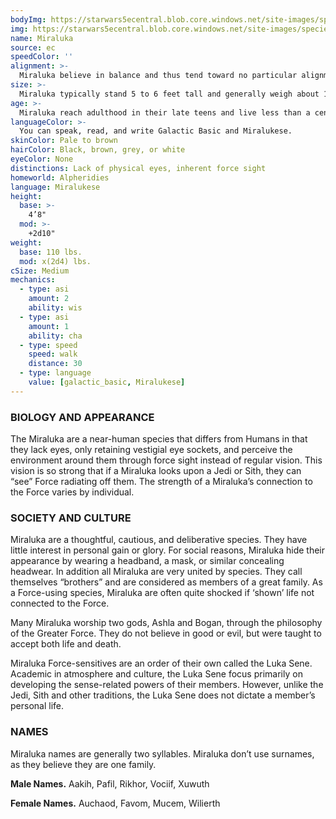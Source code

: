 ```yaml
---
bodyImg: https://starwars5ecentral.blob.core.windows.net/site-images/species/species_Miraluka.png
img: https://starwars5ecentral.blob.core.windows.net/site-images/species/species_Miraluka.png
name: Miraluka
source: ec
speedColor: ''
alignment: >-
  Miraluka believe in balance and thus tend toward no particular alignment. The best and worst are found among them.
size: >-
  Miraluka typically stand 5 to 6 feet tall and generally weigh about 150 lbs. Regardless of your position in that range, your size is Medium.
age: >-
  Miraluka reach adulthood in their late teens and live less than a century.
languageColor: >-
  You can speak, read, and write Galactic Basic and Miralukese. 
skinColor: Pale to brown
hairColor: Black, brown, grey, or white
eyeColor: None
distinctions: Lack of physical eyes, inherent force sight
homeworld: Alpheridies
language: Miralukese
height:
  base: >-
    4’8"
  mod: >-
    +2d10"
weight:
  base: 110 lbs.
  mod: x(2d4) lbs.
cSize: Medium
mechanics:
  - type: asi
    amount: 2
    ability: wis
  - type: asi
    amount: 1
    ability: cha
  - type: speed
    speed: walk
    distance: 30
  - type: language
    value: [galactic_basic, Miralukese]
---
```

### BIOLOGY AND APPEARANCE
The Miraluka are a near-human species that differs from Humans in that they lack eyes, only retaining vestigial eye sockets, and perceive the environment around them through force sight instead of regular vision. This vision is so strong that if a Miraluka looks upon a Jedi or Sith, they can “see” Force radiating off them. The strength of a Miraluka’s connection to the Force varies by individual.

### SOCIETY AND CULTURE
Miraluka are a thoughtful, cautious, and deliberative species. They have little interest in personal gain or glory. For social reasons, Miraluka hide their appearance by wearing a headband, a mask, or similar concealing headwear. In addition all Miraluka are very united by species. They call themselves “brothers” and are considered as members of a great family. As a Force-using species, Miraluka are often quite shocked if ‘shown’ life not connected to the Force.

Many Miraluka worship two gods, Ashla and Bogan, through the philosophy of the Greater Force. They do not believe in good or evil, but were taught to accept both life and death.

Miraluka Force-sensitives are an order of their own called the Luka Sene. Academic in atmosphere and culture, the Luka Sene focus primarily on developing the sense-related powers of their members. However, unlike the Jedi, Sith and other traditions, the Luka Sene does not dictate a member’s personal life.

### NAMES
Miraluka names are generally two syllables. Miraluka don’t use surnames, as they believe they are one family.

__Male Names.__ Aakih, Pafil, Rikhor, Vociif, Xuwuth

__Female Names.__ Auchaod, Favom, Mucem, Wilierth



    